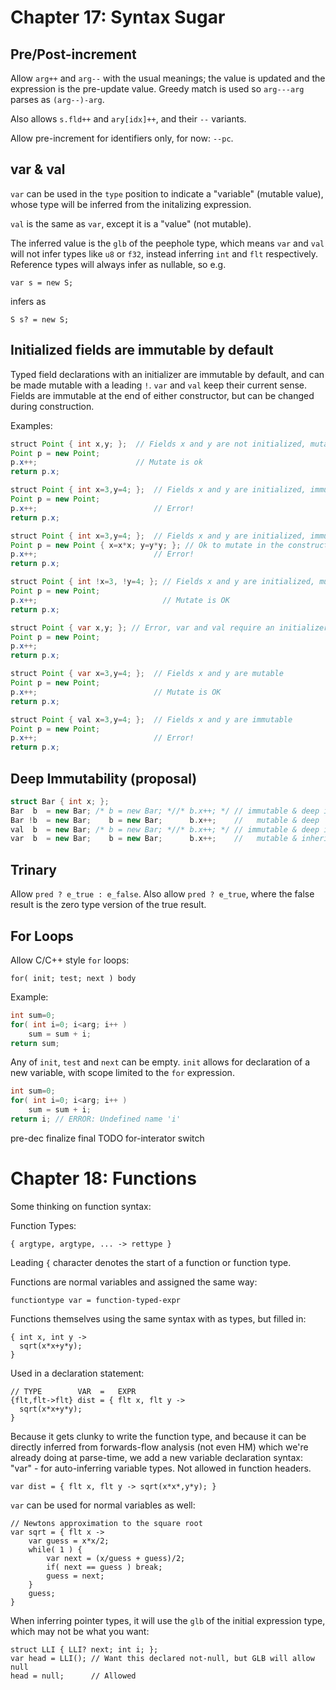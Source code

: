 # Chapter 17: Syntax Sugar


## Pre/Post-increment

Allow `arg++` and `arg--` with the usual meanings; the value is updated and the
expression is the pre-update value.  Greedy match is used so `arg---arg` parses
as `(arg--)-arg`.

Also allows `s.fld++` and `ary[idx]++`, and their `--` variants.

Allow pre-increment for identifiers only, for now: `--pc`.


## var & val

`var` can be used in the `type` position to indicate a "variable" (mutable
value), whose type will be inferred from the initalizing expression.

`val` is the same as `var`, except it is a "value" (not mutable).

The inferred value is the `glb` of the peephole type, which means `var` and
`val` will not infer types like `u8` or `f32`, instead inferring `int` and
`flt` respectively.  Reference types will always infer as nullable, so e.g. 

`var s = new S;` 

infers as

`S s? = new S;`


## Initialized fields are immutable by default

Typed field declarations with an initializer are immutable by default, and can
be made mutable with a leading `!`.  `var` and `val` keep their current sense.
Fields are immutable at the end of either constructor, but can be changed
during construction.


Examples:


```java
struct Point { int x,y; };  // Fields x and y are not initialized, mutable
Point p = new Point;
p.x++;                      // Mutate is ok
return p.x;
```

```java
struct Point { int x=3,y=4; };  // Fields x and y are initialized, immutable
Point p = new Point;
p.x++;                          // Error!
return p.x;
```

```java
struct Point { int x=3,y=4; };  // Fields x and y are initialized, immutable
Point p = new Point { x=x*x; y=y*y; }; // Ok to mutate in the constructor
p.x++;                          // Error!
return p.x;
```

```java
struct Point { int !x=3, !y=4; }; // Fields x and y are initialized, mutable
Point p = new Point; 
p.x++;                            // Mutate is OK
return p.x;
```

```java
struct Point { var x,y; }; // Error, var and val require an initializer
Point p = new Point; 
p.x++;
return p.x;
```

```java
struct Point { var x=3,y=4; };  // Fields x and y are mutable
Point p = new Point; 
p.x++;                          // Mutate is OK
return p.x;
```

```java
struct Point { val x=3,y=4; };  // Fields x and y are immutable
Point p = new Point; 
p.x++;                          // Error!
return p.x;
```


## Deep Immutability (proposal)

```cpp
struct Bar { int x; };
Bar  b  = new Bar; /* b = new Bar; *//* b.x++; */ // immutable & deep immutable
Bar !b  = new Bar;    b = new Bar;      b.x++;    //   mutable & deep   mutable
val  b  = new Bar; /* b = new Bar; *//* b.x++; */ // immutable & deep immutable
var  b  = new Bar;    b = new Bar;      b.x++;    //   mutable & inherits deep mutability from RHS
```


## Trinary

Allow `pred ? e_true : e_false`.  Also allow `pred ? e_true`, where the false result
is the zero type version of the true result.


## For Loops

Allow C/C++ style `for` loops:

`for( init; test; next ) body`

Example:

```cpp
int sum=0;
for( int i=0; i<arg; i++ )
    sum = sum + i;
return sum;
```

Any of `init`, `test` and `next` can be empty.
`init` allows for declaration of a new variable, with scope limited to the `for` expression.

```cpp
int sum=0;
for( int i=0; i<arg; i++ )
    sum = sum + i;
return i; // ERROR: Undefined name 'i'
```



pre-dec
finalize final
TODO
for-interator
switch





# Chapter 18: Functions

Some thinking on function syntax:

Function Types:
```
{ argtype, argtype, ... -> rettype }
```

Leading `{` character denotes the start of a function or function type.

Functions are normal variables and assigned the same way:

```functiontype var = function-typed-expr```

Functions themselves using the same syntax with as types, but filled in:

```
{ int x, int y ->
  sqrt(x*x+y*y);
}
```

Used in a declaration statement:
```
// TYPE        VAR  =   EXPR
{flt,flt->flt} dist = { flt x, flt y ->
  sqrt(x*x+y*y);
}
```

Because it gets clunky to write the function type, and because it can be
directly inferred from forwards-flow analysis (not even HM) which we're already
doing at parse-time, we add a new variable declaration syntax: "var" - for
auto-inferring variable types.  Not allowed in function headers.
```
var dist = { flt x, flt y -> sqrt(x*x*,y*y); }
```

`var` can be used for normal variables as well:

```
// Newtons approximation to the square root
var sqrt = { flt x ->
    var guess = x*x/2;
    while( 1 ) {
        var next = (x/guess + guess)/2;
        if( next == guess ) break;
        guess = next;
    }
    guess;
}
```

When inferring pointer types, it will use the `glb` of the initial expression
type, which may not be what you want:

```
struct LLI { LLI? next; int i; };
var head = LLI(); // Want this declared not-null, but GLB will allow null
head = null;      // Allowed
```